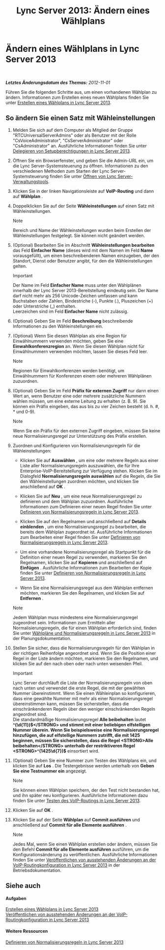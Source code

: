 ﻿---
title: 'Lync Server 2013: Ändern eines Wählplans'
TOCTitle: Ändern eines Wählplans
ms:assetid: a91f02df-cf60-40cf-82fe-e0342c118b91
ms:mtpsurl: https://technet.microsoft.com/de-de/library/Gg412797(v=OCS.15)
ms:contentKeyID: 49295030
ms.date: 05/19/2016
mtps_version: v=OCS.15
ms.translationtype: HT
---

# Ändern eines Wählplans in Lync Server 2013

 

_**Letztes Änderungsdatum des Themas:** 2012-11-01_

Führen Sie die folgenden Schritte aus, um einen vorhandenen Wählplan zu ändern. Informationen zum Erstellen eines neuen Wählplans finden Sie unter [Erstellen eines Wählplans in Lync Server 2013](lync-server-2013-create-a-dial-plan.md).

## So ändern Sie einen Satz mit Wähleinstellungen

1.  Melden Sie sich auf dem Computer als Mitglied der Gruppe "RTCUniversalServerAdmins" oder als Benutzer mit der Rolle "CsVoiceAdministrator", "CsServerAdministrator" oder "CsAdministrator" an. Ausführliche Informationen finden Sie unter [Delegieren von Setupberechtigungen in Lync Server 2013](lync-server-2013-delegate-setup-permissions.md).

2.  Öffnen Sie ein Browserfenster, und geben Sie die Admin-URL ein, um die Lync Server-Systemsteuerung zu öffnen. Informationen zu den verschiedenen Methoden zum Starten der Lync Server-Systemsteuerung finden Sie unter [Öffnen von Lync Server-Verwaltungstools](lync-server-2013-open-lync-server-administrative-tools.md).

3.  Klicken Sie in der linken Navigationsleiste auf **VoIP-Routing** und dann auf **Wählplan** .

4.  Doppelklicken Sie auf der Seite **Wähleinstellungen** auf einen Satz mit Wähleinstellungen.
    

    > [!NOTE]
    > Bereich und Name der Wähleinstellungen wurden beim Erstellen der Wähleinstellungen festgelegt. Sie können nicht geändert werden.



5.  (Optional) Bearbeiten Sie im Abschnitt **Wähleinstellungen bearbeiten** das Feld **Einfacher Name** (dieses wird mit dem Namen im Feld **Name** vorausgefüllt), um einen beschreibenderen Namen einzugeben, der den Standort, Dienst oder Benutzer angibt, für den die Wähleinstellungen gelten.
    

    > [!IMPORTANT]
    > Der Name im Feld <STRONG>Einfacher Name</STRONG> muss unter den Wählplänen innerhalb der Lync Server 2013-Bereitstellung eindeutig sein. Der Name darf nicht mehr als 256&nbsp;Unicode-Zeichen umfassen und kann Buchstaben oder Zahlen, Bindestriche (-), Punkte (.), Pluszeichen (+) oder Unterstriche (_) enthalten.<BR>Leerzeichen sind im Feld <STRONG>Einfacher Name</STRONG> nicht zulässig.



6.  (Optional) Geben Sie im Feld **Beschreibung** beschreibende Informationen zu den Wähleinstellungen ein.

7.  (Optional) Wenn Sie diesen Wählplan als eine Region für Einwählnummern verwenden möchten, geben Sie eine **Einwahlkonferenzregion** an. Wenn Sie diesen Wählplan nicht für Einwählnummern verwenden möchten, lassen Sie dieses Feld leer.
    

    > [!NOTE]
    > Regionen für Einwahlkonferenzen werden benötigt, um Einwählnummern für Konferenzen einem oder mehreren Wählplänen zuzuordnen.



8.  (Optional) Geben Sie im Feld **Präfix für externen Zugriff** nur dann einen Wert an, wenn Benutzer eine oder mehrere zusätzliche Nummern wählen müssen, um eine externe Leitung zu erhalten (z. B. 9). Sie können ein Präfix eingeben, das aus bis zu vier Zeichen besteht (d. h. \#, \* und 0-9).
    

    > [!NOTE]
    > Wenn Sie ein Präfix für den externen Zugriff eingeben, müssen Sie keine neue Normalisierungsregel zur Unterstützung des Präfix erstellen.



9.  Zuordnen und Konfigurieren von Normalisierungsregeln für die Wähleinstellungen:
    
      - Klicken Sie auf **Auswählen** , um eine oder mehrere Regeln aus einer Liste aller Normalisierungsregeln auszuwählen, die für Ihre Enterprise-VoIP-Bereitstellung zur Verfügung stehen. Klicken Sie im Dialogfeld **Normalisierungsregeln auswählen** auf die Regeln, die Sie den Wähleinstellungen zuordnen möchten, und klicken Sie anschließend auf **OK** .
    
      - Klicken Sie auf **Neu** , um eine neue Normalisierungsregel zu definieren und dem Wählplan zuzuordnen. Ausführliche Informationen zum Definieren einer neuen Regel finden Sie unter [Definieren von Normalisierungsregeln in Lync Server 2013](lync-server-2013-defining-normalization-rules.md).
    
      - Klicken Sie auf den Regelnamen und anschließend auf **Details einblenden** , um eine Normalisierungsregel zu bearbeiten, die bereits dem Wählplan zugeordnet ist. Ausführliche Informationen zum Bearbeiten einer Regel finden Sie unter [Definieren von Normalisierungsregeln in Lync Server 2013](lync-server-2013-defining-normalization-rules.md).
    
      - Um eine vorhandene Normalisierungsregel als Startpunkt für die Definition einer neuen Regel zu verwenden, markieren Sie den Regelnamen, klicken Sie auf **Kopieren** und anschließend auf **Einfügen** . Ausführliche Informationen zum Bearbeiten der Kopie finden Sie unter [Definieren von Normalisierungsregeln in Lync Server 2013](lync-server-2013-defining-normalization-rules.md).
    
      - Wenn Sie eine Normalisierungsregel aus dem Wählplan entfernen möchten, markieren Sie den Regelnamen, und klicken Sie auf **Entfernen** .
    

    > [!NOTE]
    > Jedem Wählplan muss mindestens eine Normalisierungsregel zugeordnet sein. Informationen zum Ermitteln aller Normalisierungsregeln, die für einen Wählplan erforderlich sind, finden Sie unter <A href="lync-server-2013-dial-plans-and-normalization-rules.md">Wählpläne und Normalisierungsregeln in Lync Server 2013</A> in der Planungsdokumentation.



10. Stellen Sie sicher, dass die Normalisierungsregeln für den Wählplan in der richtigen Reihenfolge angeordnet sind. Wenn Sie die Position einer Regel in der Liste ändern möchten, markieren Sie den Regelnamen, und klicken Sie auf den nach oben oder nach unten weisenden Pfeil.
    

    > [!IMPORTANT]
    > Lync Server durchläuft die Liste der Normalisierungsregeln von oben nach unten und verwendet die erste Regel, die mit der gewählten Nummer übereinstimmt. Wenn Sie einen Wähleinplan so konfigurieren, dass eine gewählte Nummer mit mehr als einer Normalisierungsregel übereinstimmen kann, müssen Sie sicherstellen, dass die einschränkenderen Regeln über den weniger einschränkenden Regeln angeordnet sind.<BR>Die standardmäßige Normalisierungsregel <STRONG>Alle beibehalten</STRONG> lautet <STRONG>^(\d{11})$</STRONG> und stimmt mit einer beliebigen elfstelligen Nummer überein. Wenn Sie beispielsweise eine Normalisierungsregel hinzufügen, die auf elfstellige Nummern zutrifft, die mit 1425 beginnen, müssen Sie sicherstellen, dass die Regel <STRONG>Alle beibehalten</STRONG> unterhalb der restriktiveren Regel <STRONG>^(1425\d{7})$</STRONG> einsortiert wird.



11. (Optional) Geben Sie eine Nummer zum Testen des Wählplans ein, und klicken Sie auf **Los** . Die Testergebnisse werden unterhalb von **Geben Sie eine Testnummer ein** angezeigt.
    

    > [!NOTE]
    > Sie können einen Wählplan speichern, der den Test nicht bestanden hat, und ihn später neu konfigurieren. Ausführliche Informationen dazu finden Sie unter <A href="lync-server-2013-test-voice-routing.md">Testen des VoIP-Routings in Lync Server 2013</A>.



12. Klicken Sie auf **OK** .

13. Klicken Sie auf der Seite **Wählplan** auf **Commit ausführen** und anschließend auf **Commit für alle Elemente ausführen** .
    

    > [!NOTE]
    > Jedes Mal, wenn Sie einen Wählplan erstellen oder ändern, müssen Sie den Befehl <STRONG>Commit für alle Elemente ausführen</STRONG> ausführen, um die Konfigurationsänderung zu veröffentlichen. Ausführliche Informationen finden Sie unter <A href="lync-server-2013-publish-pending-changes-to-the-voice-routing-configuration.md">Veröffentlichen von ausstehenden Änderungen an der VoIP-Routingkonfiguration in Lync Server 2013</A> in der Betriebsdokumentation.



## Siehe auch

#### Aufgaben

[Erstellen eines Wählplans in Lync Server 2013](lync-server-2013-create-a-dial-plan.md)  
[Veröffentlichen von ausstehenden Änderungen an der VoIP-Routingkonfiguration in Lync Server 2013](lync-server-2013-publish-pending-changes-to-the-voice-routing-configuration.md)  

#### Weitere Ressourcen

[Definieren von Normalisierungsregeln in Lync Server 2013](lync-server-2013-defining-normalization-rules.md)

